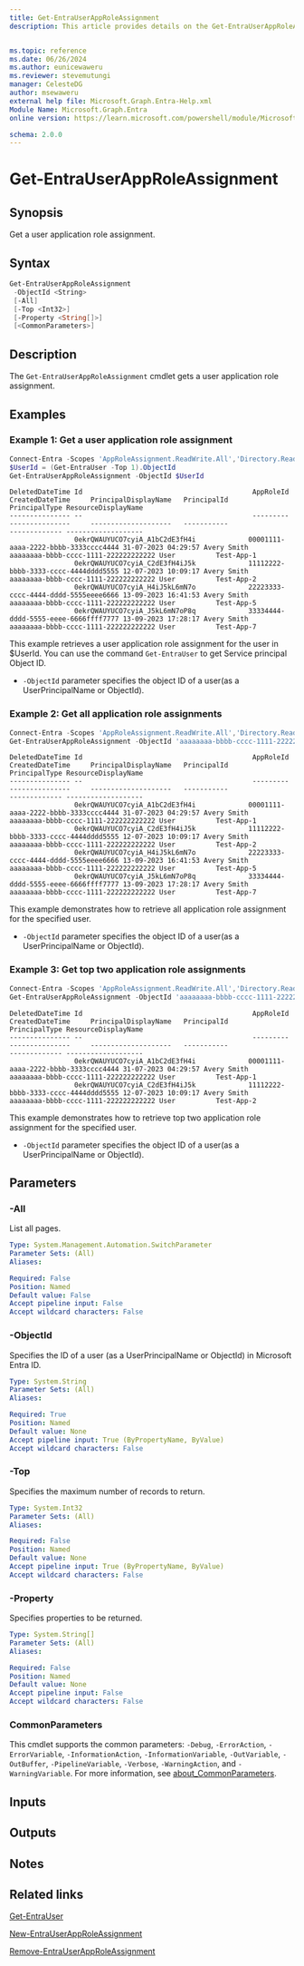 ```yaml
---
title: Get-EntraUserAppRoleAssignment
description: This article provides details on the Get-EntraUserAppRoleAssignment command.


ms.topic: reference
ms.date: 06/26/2024
ms.author: eunicewaweru
ms.reviewer: stevemutungi
manager: CelesteDG
author: msewaweru
external help file: Microsoft.Graph.Entra-Help.xml
Module Name: Microsoft.Graph.Entra
online version: https://learn.microsoft.com/powershell/module/Microsoft.Graph.Entra/Get-EntraUserAppRoleAssignment

schema: 2.0.0
---
```


# Get-EntraUserAppRoleAssignment

## Synopsis

Get a user application role assignment.

## Syntax

```powershell
Get-EntraUserAppRoleAssignment
 -ObjectId <String>
 [-All]
 [-Top <Int32>]
 [-Property <String[]>]
 [<CommonParameters>]
```

## Description

The `Get-EntraUserAppRoleAssignment` cmdlet gets a user application role assignment.

## Examples

### Example 1: Get a user application role assignment

```powershell
Connect-Entra -Scopes 'AppRoleAssignment.ReadWrite.All','Directory.Read.All'
$UserId = (Get-EntraUser -Top 1).ObjectId
Get-EntraUserAppRoleAssignment -ObjectId $UserId
```

```Output
DeletedDateTime Id                                          AppRoleId                            CreatedDateTime     PrincipalDisplayName   PrincipalId                          PrincipalType ResourceDisplayName
--------------- --                                          ---------                            ---------------     --------------------   -----------                          ------------- -------------------
                0ekrQWAUYUCO7cyiA_A1bC2dE3fH4i             00001111-aaaa-2222-bbbb-3333cccc4444 31-07-2023 04:29:57 Avery Smith            aaaaaaaa-bbbb-cccc-1111-222222222222 User          Test-App-1
                0ekrQWAUYUCO7cyiA_C2dE3fH4iJ5k             11112222-bbbb-3333-cccc-4444dddd5555 12-07-2023 10:09:17 Avery Smith            aaaaaaaa-bbbb-cccc-1111-222222222222 User          Test-App-2
                0ekrQWAUYUCO7cyiA_H4iJ5kL6mN7o             22223333-cccc-4444-dddd-5555eeee6666 13-09-2023 16:41:53 Avery Smith            aaaaaaaa-bbbb-cccc-1111-222222222222 User          Test-App-5
                0ekrQWAUYUCO7cyiA_J5kL6mN7oP8q             33334444-dddd-5555-eeee-6666ffff7777 13-09-2023 17:28:17 Avery Smith            aaaaaaaa-bbbb-cccc-1111-222222222222 User          Test-App-7

```

This example retrieves a user application role assignment for the user in $UserId. You can use the command `Get-EntraUser` to get Service principal Object ID.

- `-ObjectId` parameter specifies the object ID of a user(as a UserPrincipalName or ObjectId).

### Example 2: Get all application role assignments

```powershell
Connect-Entra -Scopes 'AppRoleAssignment.ReadWrite.All','Directory.Read.All'
Get-EntraUserAppRoleAssignment -ObjectId 'aaaaaaaa-bbbb-cccc-1111-222222222222' -All 
```

```Output
DeletedDateTime Id                                          AppRoleId                            CreatedDateTime     PrincipalDisplayName   PrincipalId                          PrincipalType ResourceDisplayName
--------------- --                                          ---------                            ---------------     --------------------   -----------                          ------------- -------------------
                0ekrQWAUYUCO7cyiA_A1bC2dE3fH4i             00001111-aaaa-2222-bbbb-3333cccc4444 31-07-2023 04:29:57 Avery Smith            aaaaaaaa-bbbb-cccc-1111-222222222222 User          Test-App-1
                0ekrQWAUYUCO7cyiA_C2dE3fH4iJ5k             11112222-bbbb-3333-cccc-4444dddd5555 12-07-2023 10:09:17 Avery Smith            aaaaaaaa-bbbb-cccc-1111-222222222222 User          Test-App-2 
                0ekrQWAUYUCO7cyiA_H4iJ5kL6mN7o             22223333-cccc-4444-dddd-5555eeee6666 13-09-2023 16:41:53 Avery Smith            aaaaaaaa-bbbb-cccc-1111-222222222222 User          Test-App-5
                0ekrQWAUYUCO7cyiA_J5kL6mN7oP8q             33334444-dddd-5555-eeee-6666ffff7777 13-09-2023 17:28:17 Avery Smith            aaaaaaaa-bbbb-cccc-1111-222222222222 User          Test-App-7
```

This example demonstrates how to retrieve all application role assignment for the specified user.

- `-ObjectId` parameter specifies the object ID of a user(as a UserPrincipalName or ObjectId).

### Example 3: Get top two application role assignments

```powershell
Connect-Entra -Scopes 'AppRoleAssignment.ReadWrite.All','Directory.Read.All'
Get-EntraUserAppRoleAssignment -ObjectId 'aaaaaaaa-bbbb-cccc-1111-222222222222' -Top 2
```

```Output
DeletedDateTime Id                                          AppRoleId                            CreatedDateTime     PrincipalDisplayName   PrincipalId                          PrincipalType ResourceDisplayName
--------------- --                                          ---------                            ---------------     --------------------   -----------                          ------------- -------------------
                0ekrQWAUYUCO7cyiA_A1bC2dE3fH4i             00001111-aaaa-2222-bbbb-3333cccc4444 31-07-2023 04:29:57 Avery Smith            aaaaaaaa-bbbb-cccc-1111-222222222222 User          Test-App-1
                0ekrQWAUYUCO7cyiA_C2dE3fH4iJ5k             11112222-bbbb-3333-cccc-4444dddd5555 12-07-2023 10:09:17 Avery Smith            aaaaaaaa-bbbb-cccc-1111-222222222222 User          Test-App-2 
```

This example demonstrates how to retrieve top two application role assignment for the specified user.

- `-ObjectId` parameter specifies the object ID of a user(as a UserPrincipalName or ObjectId).

## Parameters

### -All

List all pages.

```yaml
Type: System.Management.Automation.SwitchParameter
Parameter Sets: (All)
Aliases:

Required: False
Position: Named
Default value: False
Accept pipeline input: False
Accept wildcard characters: False
```

### -ObjectId

Specifies the ID of a user (as a UserPrincipalName or ObjectId) in Microsoft Entra ID.

```yaml
Type: System.String
Parameter Sets: (All)
Aliases:

Required: True
Position: Named
Default value: None
Accept pipeline input: True (ByPropertyName, ByValue)
Accept wildcard characters: False
```

### -Top

Specifies the maximum number of records to return.

```yaml
Type: System.Int32
Parameter Sets: (All)
Aliases:

Required: False
Position: Named
Default value: None
Accept pipeline input: True (ByPropertyName, ByValue)
Accept wildcard characters: False
```

### -Property

Specifies properties to be returned.

```yaml
Type: System.String[]
Parameter Sets: (All)
Aliases:

Required: False
Position: Named
Default value: None
Accept pipeline input: False
Accept wildcard characters: False
```

### CommonParameters

This cmdlet supports the common parameters: `-Debug`, `-ErrorAction`, `-ErrorVariable`, `-InformationAction`, `-InformationVariable`, `-OutVariable`, `-OutBuffer`, `-PipelineVariable`, `-Verbose`, `-WarningAction`, and `-WarningVariable`. For more information, see [about_CommonParameters](https://go.microsoft.com/fwlink/?LinkID=113216).

## Inputs

## Outputs

## Notes

## Related links

[Get-EntraUser](Get-EntraUser.md)

[New-EntraUserAppRoleAssignment](New-EntraUserAppRoleAssignment.md)

[Remove-EntraUserAppRoleAssignment](Remove-EntraUserAppRoleAssignment.md)
